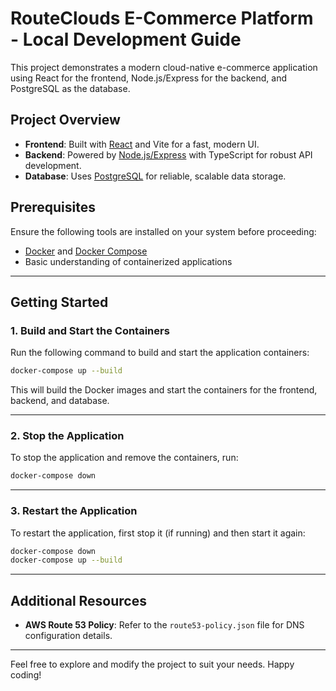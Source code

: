 # RouteClouds E-Commerce Platform - Local Development Guide

This project demonstrates a modern cloud-native e-commerce application using React for the frontend, Node.js/Express for the backend, and PostgreSQL as the database.

## Project Overview

- **Frontend**: Built with [React](https://reactjs.org/) and Vite for a fast, modern UI.
- **Backend**: Powered by [Node.js/Express](https://expressjs.com/) with TypeScript for robust API development.
- **Database**: Uses [PostgreSQL](https://www.postgresql.org/) for reliable, scalable data storage.

## Prerequisites

Ensure the following tools are installed on your system before proceeding:

- [Docker](https://www.docker.com/) and [Docker Compose](https://docs.docker.com/compose/)
- Basic understanding of containerized applications

---

## Getting Started

### 1. Build and Start the Containers

Run the following command to build and start the application containers:

```bash
docker-compose up --build
```

This will build the Docker images and start the containers for the frontend, backend, and database.

---

### 2. Stop the Application

To stop the application and remove the containers, run:

```bash
docker-compose down
```

---

### 3. Restart the Application

To restart the application, first stop it (if running) and then start it again:

```bash
docker-compose down
docker-compose up --build
```

---

## Additional Resources

- **AWS Route 53 Policy**: Refer to the `route53-policy.json` file for DNS configuration details.

---

Feel free to explore and modify the project to suit your needs. Happy coding!
